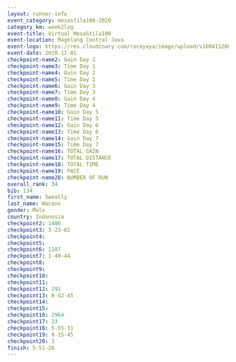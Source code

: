 ```yaml
--- 
layout: runner-info 
event_category: mesastila100-2020 
category_km: week2log 
event-title: Virtual MesaStila100  
event-location: Magelang Central Java 
event-logo: https://res.cloudinary.com/raceyaya/image/upload/v1604112863/3B3F7463-9336-4572-9F07-069DCA7D2527_ndaoxk.jpg 
event-date: 2020-11-01 
checkpoint-name2: Gain Day 1 
checkpoint-name3: Time Day 1 
checkpoint-name4: Gain Day 2 
checkpoint-name5: Time Day 2 
checkpoint-name6: Gain Day 3 
checkpoint-name7: Time Day 3 
checkpoint-name8: Gain Day 4 
checkpoint-name9: Time Day 4 
checkpoint-name10: Gain Day 5 
checkpoint-name11: Time Day 5 
checkpoint-name12: Gain Day 6 
checkpoint-name13: Time Day 6 
checkpoint-name14: Gain Day 7 
checkpoint-name15: Time Day 7 
checkpoint-name16: TOTAL GAIN 
checkpoint-name17: TOTAL DISTANCE 
checkpoint-name18: TOTAL TIME 
checkpoint-name19: PACE 
checkpoint-name20: NUMBER OF RUN 
overall_rank: 34
bib: 134
first_name: Sweally
last_name: Wacono
gender: Male
country: Indonesia
checkpoint2: 1486
checkpoint3: 3-23-02
checkpoint4: 
checkpoint5: 
checkpoint6: 1187
checkpoint7: 1-49-44
checkpoint8: 
checkpoint9: 
checkpoint10: 
checkpoint11: 
checkpoint12: 291
checkpoint13: 0-42-45
checkpoint14: 
checkpoint15: 
checkpoint16: 2964
checkpoint17: 23
checkpoint18: 5-55-31
checkpoint19: 0-15-45
checkpoint20: 3
finish: 5-51-26
--- 
```

